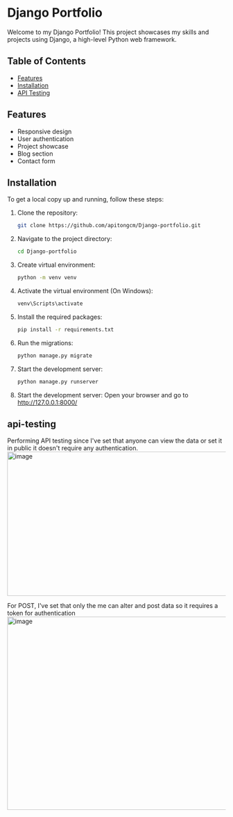 # Django Portfolio

Welcome to my Django Portfolio! This project showcases my skills and projects using Django, a high-level Python web framework.

## Table of Contents

- [Features](#features)
- [Installation](#installation)
- [API Testing](#api-testing)

## Features

- Responsive design
- User authentication
- Project showcase
- Blog section
- Contact form

## Installation

To get a local copy up and running, follow these steps:

1. Clone the repository:
   ```bash
   git clone https://github.com/apitongcm/Django-portfolio.git

2. Navigate to the project directory:
    ```bash
   cd Django-portfolio
    
3. Create virtual environment:
     ```bash
   python -m venv venv
     
4. Activate the virtual environment (On Windows):
     ```bash
   venv\Scripts\activate
     
5. Install the required packages:
     ```bash
   pip install -r requirements.txt
     
6. Run the migrations:
     ```bash
   python manage.py migrate
     
7. Start the development server:
     ```bash
   python manage.py runserver
     
8. Start the development server:
    Open your browser and go to http://127.0.0.1:8000/

## api-testing
Performing API testing
since I've set that anyone can view the data or set it in public it doesn't require any authentication.
<img width="1378" height="332" alt="image" src="https://github.com/user-attachments/assets/814908a5-dacd-40b2-8d12-24ef989f6dda" />

For POST, I've set that only the me can alter and post data so it requires a token for authentication 
<img width="1405" height="445" alt="image" src="https://github.com/user-attachments/assets/280e2a07-cb44-4764-9383-10f04f25b026" />



